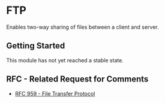 # FTP

Enables two-way sharing of files between a client and server.

## Getting Started

This module has not yet reached a stable state.

## RFC - Related Request for Comments 
- [RFC 959 - File Transfer Protocol](https://tools.ietf.org/html/rfc959)